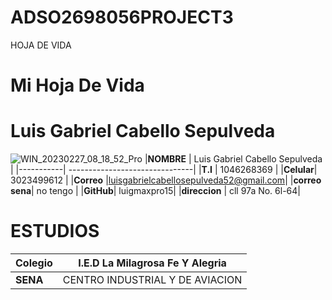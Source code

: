 # ADSO2698056PROJECT3
 HOJA DE VIDA
# Mi Hoja De Vida
# Luis Gabriel Cabello Sepulveda
![WIN_20230227_08_18_52_Pro](https://user-images.githubusercontent.com/126477025/221584462-9656196c-b877-427f-bb07-5f3605a5f967.jpg)
|**NOMBRE** | Luis Gabriel Cabello Sepulveda |
|-----------| -------------------------------|
|**T.I**    | 1046268369                     |
|**Celular**| 3023499612                     |
|**Correo** |luisgabrielcabellosepulveda52@gmail.com|
|**correo sena**| no tengo |
|**GitHub**| luigmaxpro15|
|**direccion** | cll 97a No. 6l-64|
# ESTUDIOS
|**Colegio**| I.E.D La Milagrosa Fe Y Alegria|
|-----------|--------------------------------|
| **SENA**  | CENTRO INDUSTRIAL Y DE AVIACION|